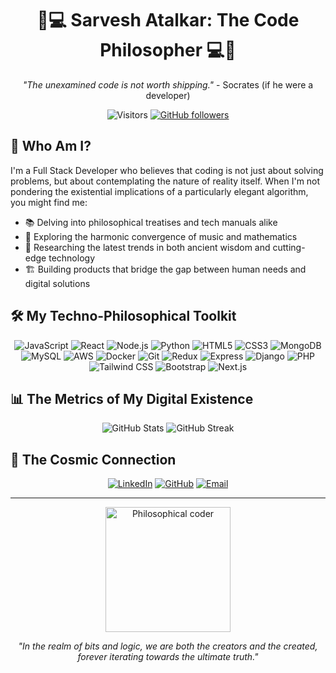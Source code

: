 <div align="center">
 

  # 🧠💻 Sarvesh Atalkar: The Code Philosopher 💻🧠

  *"The unexamined code is not worth shipping."* - Socrates (if he were a developer)

  ![Visitors](https://visitor-badge.laobi.icu/badge?page_id=wowgeekyboy.wowgeekyboy)
  [![GitHub followers](https://img.shields.io/github/followers/wowgeekyboy?label=Follow&style=social)](https://github.com/wowgeekyboy)
</div>

## 🤔 Who Am I?

I'm a Full Stack Developer who believes that coding is not just about solving problems, but about contemplating the nature of reality itself. When I'm not pondering the existential implications of a particularly elegant algorithm, you might find me:

- 📚 Delving into philosophical treatises and tech manuals alike
- 🎵 Exploring the harmonic convergence of music and mathematics
- 🔬 Researching the latest trends in both ancient wisdom and cutting-edge technology
- 🏗️ Building products that bridge the gap between human needs and digital solutions

## 🛠️ My Techno-Philosophical Toolkit

<div align="center">

![JavaScript](https://img.shields.io/badge/-JavaScript-F7DF1E?style=for-the-badge&logo=javascript&logoColor=black)
![React](https://img.shields.io/badge/-React-61DAFB?style=for-the-badge&logo=react&logoColor=black)
![Node.js](https://img.shields.io/badge/-Node.js-339933?style=for-the-badge&logo=node.js&logoColor=white)
![Python](https://img.shields.io/badge/-Python-3776AB?style=for-the-badge&logo=python&logoColor=white)
![HTML5](https://img.shields.io/badge/-HTML5-E34F26?style=for-the-badge&logo=html5&logoColor=white)
![CSS3](https://img.shields.io/badge/-CSS3-1572B6?style=for-the-badge&logo=css3&logoColor=white)
![MongoDB](https://img.shields.io/badge/-MongoDB-47A248?style=for-the-badge&logo=mongodb&logoColor=white)
![MySQL](https://img.shields.io/badge/-MySQL-4479A1?style=for-the-badge&logo=mysql&logoColor=white)
![AWS](https://img.shields.io/badge/-AWS-232F3E?style=for-the-badge&logo=amazon-aws&logoColor=white)
![Docker](https://img.shields.io/badge/-Docker-2496ED?style=for-the-badge&logo=docker&logoColor=white)
![Git](https://img.shields.io/badge/-Git-F05032?style=for-the-badge&logo=git&logoColor=white)
![Redux](https://img.shields.io/badge/-Redux-764ABC?style=for-the-badge&logo=redux&logoColor=white)
![Express](https://img.shields.io/badge/-Express-000000?style=for-the-badge&logo=express&logoColor=white)
![Django](https://img.shields.io/badge/-Django-092E20?style=for-the-badge&logo=django&logoColor=white)
![PHP](https://img.shields.io/badge/-PHP-777BB4?style=for-the-badge&logo=php&logoColor=white)
![Tailwind CSS](https://img.shields.io/badge/-Tailwind_CSS-38B2AC?style=for-the-badge&logo=tailwind-css&logoColor=white)
![Bootstrap](https://img.shields.io/badge/-Bootstrap-7952B3?style=for-the-badge&logo=bootstrap&logoColor=white)
![Next.js](https://img.shields.io/badge/-Next.js-000000?style=for-the-badge&logo=next.js&logoColor=white)

</div>

## 📊 The Metrics of My Digital Existence

<div align="center">
  <img src="https://github-readme-stats.vercel.app/api?username=wowgeekyboy&show_icons=true&theme=synthwave" alt="GitHub Stats" />
  <img src="https://github-readme-streak-stats.herokuapp.com/?user=wowgeekyboy&theme=synthwave" alt="GitHub Streak" />
</div>

## 🌌 The Cosmic Connection

<div align="center">

[![LinkedIn](https://img.shields.io/badge/-LinkedIn-0077B5?style=for-the-badge&logo=linkedin&logoColor=white)](https://linkedin.com/in/sarveshatalkar)
[![GitHub](https://img.shields.io/badge/-GitHub-181717?style=for-the-badge&logo=github&logoColor=white)](https://github.com/wowgeekyboy)
[![Email](https://img.shields.io/badge/-Email-D14836?style=for-the-badge&logo=gmail&logoColor=white)](mailto:sarveshatalkar@gmail.com)

</div>

---

<div align="center">
  <img src="https://media.giphy.com/media/3o7qE1YN7aBOFPRw8E/giphy.gif" alt="Philosophical coder" width="200">

  *"In the realm of bits and logic, we are both the creators and the created, forever iterating towards the ultimate truth."*
</div>

